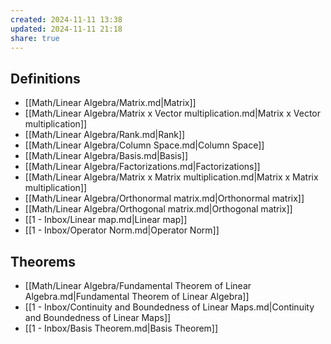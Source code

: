 ```yaml
---
created: 2024-11-11 13:38
updated: 2024-11-11 21:18
share: true
---
```


## Definitions 
- [[Math/Linear Algebra/Matrix.md|Matrix]]
- [[Math/Linear Algebra/Matrix x Vector multiplication.md|Matrix x Vector multiplication]]
- [[Math/Linear Algebra/Rank.md|Rank]]
- [[Math/Linear Algebra/Column Space.md|Column Space]]
- [[Math/Linear Algebra/Basis.md|Basis]]
- [[Math/Linear Algebra/Factorizations.md|Factorizations]]
- [[Math/Linear Algebra/Matrix x Matrix multiplication.md|Matrix x Matrix multiplication]]
- [[Math/Linear Algebra/Orthonormal matrix.md|Orthonormal matrix]]
- [[Math/Linear Algebra/Orthogonal matrix.md|Orthogonal matrix]]
- [[1 - Inbox/Linear map.md|Linear map]]
- [[1 - Inbox/Operator Norm.md|Operator Norm]]


## Theorems 
- [[Math/Linear Algebra/Fundamental Theorem of Linear Algebra.md|Fundamental Theorem of Linear Algebra]]
- [[1 - Inbox/Continuity and Boundedness of Linear Maps.md|Continuity and Boundedness of Linear Maps]]
- [[1 - Inbox/Basis Theorem.md|Basis Theorem]]
